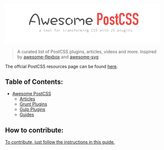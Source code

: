 [![awesome postcss](awesome-postcss.png)](https://github.com/jjaderg/awesome-postcss)

>  A curated list of PostCSS plugins, articles, videos and more.  Inspired by [awesome-flexbox](https://github.com/afonsopacifer/awesome-flexbox) and [awesome-svg](https://github.com/willianjusten/awesome-svg)

The offcial PostCSS resources page can be found [here](https://github.com/postcss/postcss).

## Table of Contents:

- [Awesome PostCSS](#awesome-postcss)
	- [Articles](topics/Articles.md)
	- [Grunt Plugins](topics/Grunt-plugins.md)
	- [Gulp Plugins](topics/Gulp-plugins.md)
	- [Guides](topics/Guides.md)

## How to contribute:

[To contribute, just follow the instructions in this guide.](topics/contributing.md)
